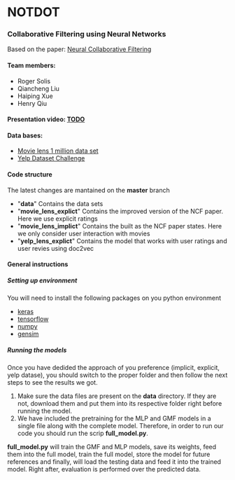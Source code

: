# NOTDOT

### Collaborative Filtering using Neural Networks
Based on the paper: [Neural Collaborative Filtering][1]

#### Team members:

* Roger Solis
* Qiancheng Liu
* Haiping Xue
* Henry Qiu

#### Presentation video: [TODO][2]

#### Data bases:
* [Movie lens 1 million data set][3]
* [Yelp Dataset Challenge][4]

#### Code structure
The latest changes are mantained on the **master** branch
* "**data**" Contains the data sets
* "**movie_lens_explict**"	Contains the improved version of the NCF paper. Here we use explicit ratings
* "**movie_lens_implict**"	Contains the built as the NCF paper states. Here we only consider user interaction with movies
* "**yelp_lens_explict**" Contains the model that works with user ratings and user revies using doc2vec


#### General instructions

##### Setting up environment
You will need to install the following packages on you python environment
* [keras][5]
* [tensorflow][6]
* [numpy][7]
* [gensim][8]

##### Running the models
Once you have dedided the approach of you preference (implicit, explicit, yelp datase), you should switch to the proper folder and then follow the next steps to see the results we got.
1. Make sure the data files are present on the **data** directory. If they are not, download them and put them into its respective folder right before running the model.
2. We have included the pretraining for the MLP and GMF models in a single file  along with the complete model. Therefore, in order to run our code you should run the scrip  **full_model.py**. 
 
 
**full_model.py** will train the GMF and MLP models, save its weights, feed them into the full model, train the full model, store the model for future references and finally, will load the testing data and feed it into the trained model. Right after, evaluation is performed over the predicted data.

[1]: http://www.comp.nus.edu.sg/~xiangnan/papers/ncf.pdf "NCF"
[2]: https://www.youtube.com/watch?v=R9N8Xw3kvG8 "Video"
[3]: https://grouplens.org/datasets/movielens/1m "Movie Lens"
[4]: https://www.yelp.com/dataset_challenge "Yelp"
[5]: https://keras.io/ "Keras"
[6]: https://www.tensorflow.org/ "Tensorflow"
[7]: http://www.numpy.org/ "numpy"
[8]: https://radimrehurek.com/gensim/ "gensim"
